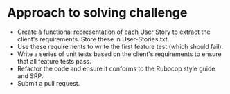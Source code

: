 Approach to solving challenge
======

- Create a functional representation of each User Story to extract the client's requirements. Store these in User-Stories.txt.
- Use these requirements to write the first feature test (which should fail).
- Write a series of unit tests based on the client's requirements to ensure that all feature tests pass.
- Refactor the code and ensure it conforms to the Rubocop style guide and SRP. 
- Submit a pull request.
